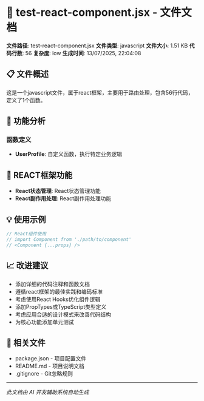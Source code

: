 # 📄 test-react-component.jsx - 文件文档

**文件路径**: test-react-component.jsx
**文件类型**: javascript
**文件大小**: 1.51 KB
**代码行数**: 56
**复杂度**: low
**生成时间**: 13/07/2025, 22:04:08

## 📋 文件概述

这是一个javascript文件，属于react框架，主要用于路由处理，包含56行代码，定义了1个函数。

## 🔧 功能分析

### 函数定义

- **UserProfile**: 自定义函数，执行特定业务逻辑

## 🎯 REACT框架功能

- **React状态管理**: React状态管理功能
- **React副作用处理**: React副作用处理功能

## 💡 使用示例

```jsx
// React组件使用
// import Component from './path/to/component'
// <Component {...props} />
```

## 📈 改进建议

- 添加详细的代码注释和函数文档
- 遵循react框架的最佳实践和编码标准
- 考虑使用React Hooks优化组件逻辑
- 添加PropTypes或TypeScript类型定义
- 考虑应用合适的设计模式来改善代码结构
- 为核心功能添加单元测试

## 🔗 相关文件

- package.json - 项目配置文件
- README.md - 项目说明文档
- .gitignore - Git忽略规则

---
*此文档由 AI 开发辅助系统自动生成*